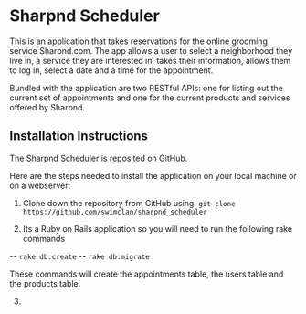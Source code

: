 # Sharpnd Scheduler

This is an application that takes reservations for the online grooming service Sharpnd.com.  The app allows a user to select a neighborhood they live in, a service they are interested in, takes their information, allows them to log in, select a date and a time for the appointment.

Bundled with the application are two RESTful APIs: one for listing out the current set of appointments and one for the current products and services offered by Sharpnd.

## Installation Instructions

The Sharpnd Scheduler is [reposited on GitHub](https://github.com/swimclan/sharpnd_scheduler).

Here are the steps needed to install the application on your local machine or on a webserver:

1. Clone down the repository from GitHub using: `git clone https://github.com/swimclan/sharpnd_scheduler`

2. Its a Ruby on Rails application so you will need to run the following rake commands

-- `rake db:create`
-- `rake db:migrate`

These commands will create the appointments table, the users table and the products table.

3. 
